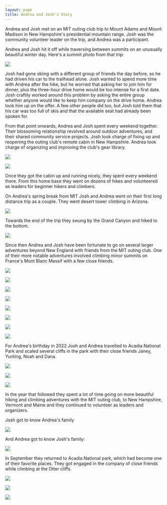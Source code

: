 ```yaml
---
layout: page
title: Andrea and Josh's Story
---
```


Andrea and Josh met on an MIT outing club trip to Mount Adams and Mount Madison in New Hampshire's presidential mountain range. Josh was the community volunteer leader on the trip, and Andrea was a participant. 

Andrea and Josh hit it off while traversing between summits on an unusually beautiful winter day. Here's a summit photo from that trip:

![](img/PXL_20220116_184854065.jpeg)

Josh had gone skiing with a different group of friends the day before, so he had driven his car to the trailhead alone. Josh wanted to spend more time with Andrea after the hike, but he worried that asking her to join him for dinner, plus the three-hour drive home would be too intense for a first date. Josh craftily worked around this problem by asking the entire group whether anyone would like to keep him company on the drive home. Andrea took him up on the offer. A few other people did too, but Josh told them that his car was too full of skis and that the available seat had already been spoken for.

From that point onwards, Andrea and Josh spent every weekend together. Their blossoming relationship revolved around outdoor adventures, and their shared community service projects. Josh took charge of fixing up and reopening the outing club's remote cabin in New Hampshire. Andrea took charge of organizing and improving the club's gear library.

![](img/IMG_6601.jpeg)

![](img/20221210_121955.jpeg)

Once they got the cabin up and running nicely, they spent every weekend there. From this home base they went on dozens of hikes and volunteered as leaders for beginner hikers and climbers.

On Andrea's spring break from MIT Josh and Andrea went on their first long distance trip as a couple. They went desert tower climbing in Arizona.

![](img/PXL_20220323_190500134.jpeg)

Towards the end of the trip they swung by the Grand Canyon and hiked to the bottom.

![](img/PXL_20220321_190837159.MP.jpeg)

Since then Andrea and Josh have been fortunate to go on several larger adventures beyond New England with friends from the MIT outing club. One of their more notable adventures involved climbing minor summits on France's Mont Blanc Massif with a few close friends.

![](img/20220623_130751.jpeg)

![](img/20220625_074642.jpeg)

![](img/20220625_083042.jpeg)

![](img/20220625_134538.jpeg)

![](img/PXL_20220625_065426182.jpeg)

![](img/PXL_20220702_124337665.jpeg)

![](img/IMG_6056.jpg)

![](img/20220704_175330.jpeg)

For Andrea's birthday in 2022 Josh and Andrea travelled to Acadia National Park and scaled several cliffs in the park with their close friends Janey, Yunting, Noah and Dana.

![](img/IMG_2412.jpeg)

![](img/IMG_9939.jpeg)

![](img/PXL_20220903_212341362.MP.jpeg)

In the year that followed they spent a lot of time going on more beautiful hiking and climbing adventures with the MIT outing club, to New Hampshire, Vermont and Maine and they continued to volunteer as leaders and organizers.

Josh got to know Andrea's family

![](img/3D11C4FD-6688-4E6F-A99D-0CF60B303D9B-1.jpg)

And Andrea got to know Josh's family:

![](img/D817D26E-1461-4F65-A0DD-5530BFE5745E.jpeg)

In September they returned to Acadia National park, which had become one of their favorite places. They got engaged in the company of close friends while climbing at the Otter cliffs.

![](img/IMG_4214.jpeg)

![](img/20230924_173722.jpeg)

![](img/20230925_090607.jpeg)

